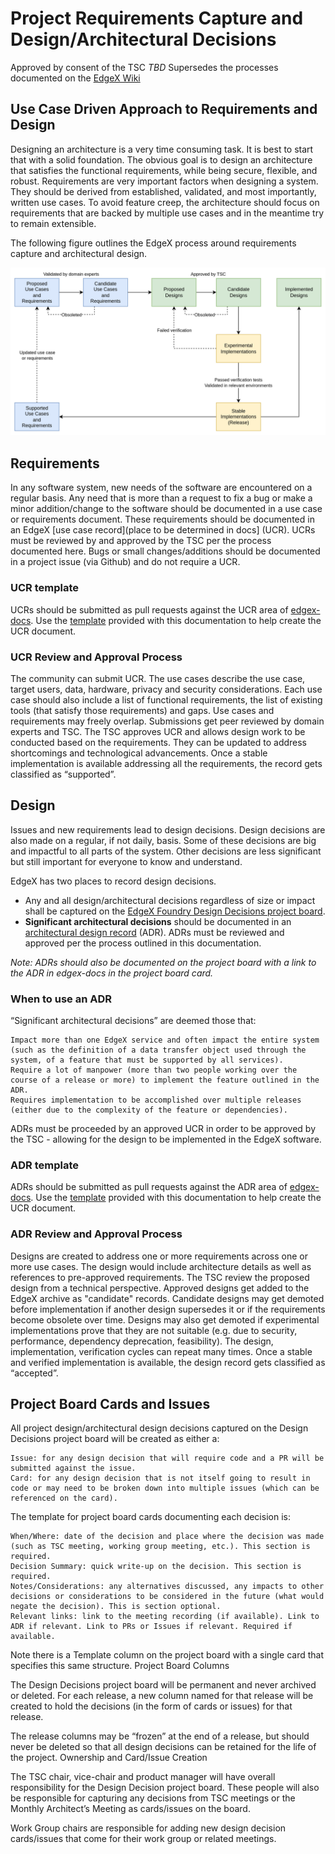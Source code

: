 # Project Requirements Capture and Design/Architectural Decisions

Approved by consent of the TSC *TBD*
Supersedes the processes documented on the [EdgeX Wiki](https://wiki.edgexfoundry.org/pages/viewpage.action?pageId=73663048)

## Use Case Driven Approach to Requirements and Design
Designing an architecture is a very time consuming task.  It is best to start that with a solid foundation. The obvious goal is to design an architecture that satisfies the functional requirements, while being secure, flexible, and robust. Requirements are very important factors when designing a system. They should be derived from established, validated, and most importantly, written use cases. To avoid feature creep, the architecture should focus on requirements that are backed by multiple use cases and in the meantime try to remain extensible.

The following figure outlines the EdgeX process around requirements capture and architectural design.

![design process](Design-Process.png)

## Requirements
In any software system, new needs of the software are encountered on a regular basis.  Any need that is more than a request to fix a bug or make a minor addition/change to the software should be documented in a use case or requirements document.  These requirements should be documented in an EdgeX [use case record](place to be determined in docs] (UCR).  UCRs must be reviewed by and approved by the TSC per the process documented here.  Bugs or small changes/additions should be documented in a project issue (via Github) and do not require a UCR.

### UCR template
UCRs should be submitted as pull requests against the UCR area of [edgex-docs](https://github.com/edgexfoundry/edgex-docs).
Use the [template](UseCaseTemplate.md) provided with this documentation to help create the UCR document.

### UCR Review and Approval Process
The community can submit UCR. The use cases describe the use case, target users, data, hardware, privacy and security considerations. Each use case should also include a list of functional requirements, the list of existing tools (that satisfy those requirements) and gaps. Use cases and requirements may freely overlap. Submissions get peer reviewed by domain experts and TSC.  The TSC approves UCR and allows design work to be conducted based on the requirements. They can be updated to address shortcomings and technological advancements. Once a stable implementation is available addressing all the requirements, the record gets classified as “supported”.

## Design
Issues and new requirements lead to design decisions.  Design decisions are also made on a regular, if not daily, basis.  Some of these decisions are big and impactful to all parts of the system.  Other decisions are less significant but still important for everyone to know and understand.

EdgeX has two places to record design decisions.

- Any and all design/architectural decisions regardless of size or impact shall be captured on the [EdgeX Foundry Design Decisions project board](https://github.com/orgs/edgexfoundry/projects/45).
- **Significant architectural decisions** should be documented in an [architectural design record](https://docs.edgexfoundry.org/2.0/design/adr/0018-Service-Registry/) (ADR). ADRs must be reviewed and approved per the process outlined in this documentation.

*Note: ADRs should also be documented on the project board with a link to the ADR in edgex-docs in the project board card.*

### When to use an ADR

“Significant architectural decisions” are deemed those that:

    Impact more than one EdgeX service and often impact the entire system (such as the definition of a data transfer object used through the system, of a feature that must be supported by all services).
    Require a lot of manpower (more than two people working over the course of a release or more) to implement the feature outlined in the ADR.
    Requires implementation to be accomplished over multiple releases (either due to the complexity of the feature or dependencies).

ADRs must be proceeded by an approved UCR in order to be approved by the TSC - allowing for the design to be implemented in the EdgeX software.

### ADR template
ADRs should be submitted as pull requests against the ADR area of [edgex-docs](https://github.com/edgexfoundry/edgex-docs).
Use the [template](ArchitectureDecisionRecordTemplate) provided with this documentation to help create the UCR document.

### ADR Review and Approval Process
Designs are created to address one or more requirements across one or more use cases. The design would include architecture details as well as references to pre-approved requirements. The TSC review the proposed design from a technical perspective. Approved designs get added to the EdgeX archive as "candidate" records. Candidate designs may get demoted before implementation if another design supersedes it or if the requirements become obsolete over time. Designs may also get demoted if experimental implementations prove that they are not suitable (e.g. due to security, performance, dependency deprecation, feasibility). The design, implementation, verification cycles can repeat many times. Once a stable and verified implementation is available, the design record gets classified as “accepted”.

## Project Board Cards and Issues

All project design/architectural design decisions captured on the Design Decisions project board will be created as either a:

    Issue: for any design decision that will require code and a PR will be submitted against the issue.
    Card: for any design decision that is not itself going to result in code or may need to be broken down into multiple issues (which can be referenced on the card).

The template for project board cards documenting each decision is:

    When/Where: date of the decision and place where the decision was made (such as TSC meeting, working group meeting, etc.). This section is required.
    Decision Summary: quick write-up on the decision. This section is required.
    Notes/Considerations: any alternatives discussed, any impacts to other decisions or considerations to be considered in the future (what would negate the decision). This is section optional.
    Relevant links: link to the meeting recording (if available). Link to ADR if relevant. Link to PRs or Issues if relevant. Required if available.

Note there is a Template column on the project board with a single card that specifies this same structure.
Project Board Columns

The Design Decisions project board will be permanent and never archived or deleted.  For each release, a new column named for that release will be created to hold the decisions (in the form of cards or issues) for that release.

The release columns may be “frozen” at the end of a release, but should never be deleted so that all design decisions can be retained for the life of the project.
Ownership and Card/Issue Creation

The TSC chair, vice-chair and product manager will have overall responsibility for the Design Decision project board.  These people will also be responsible for capturing any decisions from TSC meetings or the Monthly Architect’s Meeting as cards/issues on the board.

Work Group chairs are responsible for adding new design decision cards/issues that come for their work group or related meetings.
